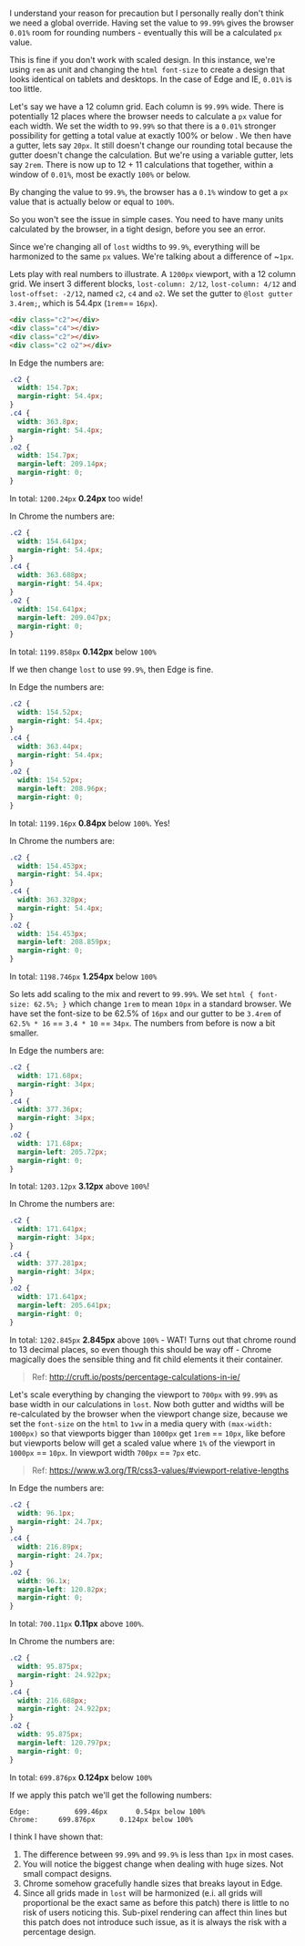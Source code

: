 I understand your reason for precaution but I personally really don't think we need a global override. Having set the value to `99.99%` gives the browser `0.01%` room for rounding numbers - eventually this will be a calculated `px` value.

This is fine if you don't work with scaled design. In this instance, we're using `rem` as unit and changing the `html font-size` to create a design that looks identical on tablets and desktops.
In the case of Edge and IE, `0.01%` is too little.

Let's say we have a 12 column grid. Each column is `99.99%` wide. There is potentially 12 places where the browser needs to calculate a `px` value for each width. We set the width to `99.99%` so that there is a `0.01%` stronger possibility for getting a total value at exactly 100% or below
.
We then have a gutter, lets say `20px`. It still doesn't change our rounding total because the gutter doesn't change the calculation.
But we're using a variable gutter, lets say `2rem`. There is now up to 12 + 11 calculations that together, within a window of `0.01%`, most be exactly `100%` or below.

By changing the value to `99.9%`, the browser has a `0.1%` window to get a `px` value that is actually below or equal to `100%`.

So you won't see the issue in simple cases. You need to have many units calculated by the browser, in a tight design, before you see an error.

Since we're changing all of `lost` widths to `99.9%`, everything will be harmonized to
the same `px` values. We're talking about a difference of ~`1px`.

Lets play with real numbers to illustrate. A `1200px` viewport, with a 12 column grid.
We insert 3 different blocks, `lost-column: 2/12`, `lost-column: 4/12` and `lost-offset: -2/12`, named 
`c2`, `c4` and `o2`. We set the gutter to `@lost gutter 3.4rem;`, which is 54.4px
(`1rem`== `16px`).

```html
<div class="c2"></div>
<div class="c4"></div>
<div class="c2"></div>
<div class="c2 o2"></div>
```

In Edge the numbers are:
```css
.c2 {
  width: 154.7px;
  margin-right: 54.4px;
}
.c4 {
  width: 363.8px;
  margin-right: 54.4px;
}
.o2 {
  width: 154.7px;
  margin-left: 209.14px; 
  margin-right: 0;
}
```

In total: `1200.24px`
**0.24px** too wide!

In Chrome the numbers are:
```css
.c2 {
  width: 154.641px;
  margin-right: 54.4px;
}
.c4 {
  width: 363.688px;
  margin-right: 54.4px;
}
.o2 {
  width: 154.641px;
  margin-left: 209.047px;
  margin-right: 0;
}
```

In total: `1199.858px`
**0.142px** below `100%`

If we then change `lost` to use `99.9%`, then Edge is fine.

In Edge the numbers are:
```css
.c2 {
  width: 154.52px;
  margin-right: 54.4px;
}
.c4 {
  width: 363.44px;
  margin-right: 54.4px;
}
.o2 {
  width: 154.52px;
  margin-left: 208.96px; 
  margin-right: 0;
}
```

In total: `1199.16px`
**0.84px** below `100%`. Yes!

In Chrome the numbers are:
```css
.c2 {
  width: 154.453px;
  margin-right: 54.4px;
}
.c4 {
  width: 363.328px;
  margin-right: 54.4px;
}
.o2 {
  width: 154.453px;
  margin-left: 208.859px;
  margin-right: 0;
}
```

In total: `1198.746px`
**1.254px** below `100%`



So lets add scaling to the mix and revert to `99.99%`. We set `html { font-size: 62.5%; }` which
change `1rem` to mean `10px` in a standard browser. We have set the font-size to be 62.5%
of `16px` and our gutter to be `3.4rem` of `62.5% * 16` == `3.4 * 10` == `34px`. 
The numbers from before is now a bit smaller.


In Edge the numbers are:
```css
.c2 {
  width: 171.68px;
  margin-right: 34px;
}
.c4 {
  width: 377.36px;
  margin-right: 34px;
}
.o2 {
  width: 171.68px;
  margin-left: 205.72px; 
  margin-right: 0;
}
```
In total: `1203.12px`
**3.12px** above `100%`!

In Chrome the numbers are:
```css
.c2 {
  width: 171.641px;
  margin-right: 34px;
}
.c4 {
  width: 377.281px;
  margin-right: 34px;
}
.o2 {
  width: 171.641px;
  margin-left: 205.641px;
  margin-right: 0;
}
```

In total: `1202.845px`
**2.845px** above `100%` - WAT! Turns out that chrome round to 13 decimal places,
so even though this should be way off - Chrome magically does the sensible thing and fit
child elements it their container.
> Ref: http://cruft.io/posts/percentage-calculations-in-ie/ 


Let's scale everything by changing the viewport to `700px` with `99.99%` as base width in
our calculations in `lost`. Now both gutter and widths will be re-calculated by the
browser when the viewport change size, because we set the `font-size`
on the `html` to `1vw` in a media query with `(max-width: 1000px)` so that
viewports bigger than `1000px` get `1rem` == `10px`, like before but viewports below will
get a scaled value where `1%` of the viewport in `1000px` == `10px`. In viewport width `700px`
== `7px` etc.
> Ref: https://www.w3.org/TR/css3-values/#viewport-relative-lengths

In Edge the numbers are:
```css
.c2 {
  width: 96.1px;
  margin-right: 24.7px;
}
.c4 {
  width: 216.89px;
  margin-right: 24.7px;
}
.o2 {
  width: 96.1x;
  margin-left: 120.82px; 
  margin-right: 0;
}
```

In total: `700.11px`
**0.11px** above `100%`.

In Chrome the numbers are:
```css
.c2 {
  width: 95.875px;
  margin-right: 24.922px;
}
.c4 {
  width: 216.688px;
  margin-right: 24.922px;
}
.o2 {
  width: 95.875px;
  margin-left: 120.797px;
  margin-right: 0;
}
```

In total: `699.876px`
**0.124px** below `100%`


If we apply this patch we'll get the following numbers:
```
Edge:			699.46px       0.54px below 100%
Chrome:		699.876px      0.124px below 100%
```

I think I have shown that:
1. The difference between `99.99%` and `99.9%` is less than `1px` in most cases.
2. You will notice the biggest change when dealing with huge sizes. Not small compact designs.
3. Chrome somehow gracefully handle sizes that breaks layout in Edge.
4. Since all grids made in `lost` will be harmonized
(e.i. all grids will proportional be the exact same as before this patch) there is little
to no risk of users noticing this. Sub-pixel rendering can affect thin lines but this patch
does not introduce such issue, as it is always the risk with a percentage design.
